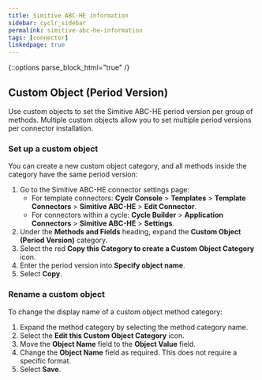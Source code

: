```yaml
---
title: Simitive ABC-HE information
sidebar: cyclr_sidebar
permalink: simitive-abc-he-information
tags: [connector]
linkedpage: true
---
```

{::options parse_block_html="true" /}
<section class="card">

## Custom Object (Period Version)

Use custom objects to set the Simitive ABC-HE period version per group of methods. Multiple custom objects allow you to set multiple period versions per connector installation.

### Set up a custom object

You can create a new custom object category, and all methods inside the category have the same period version:

1. Go to the Simitive ABC-HE connector settings page:
    - For template connectors: **Cyclr Console** > **Templates** > **Template Connectors** > **Simitive ABC-HE** > **Edit Connector**.
    - For connectors within a cycle: **Cycle Builder** > **Application Connectors** > **Simitive ABC-HE** > **Settings**.
2. Under the **Methods and Fields** heading, expand the **Custom Object (Period Version)** category.
3. Select the red **Copy this Category to create a Custom Object Category** icon.
4. Enter the period version into **Specify object name**.
5. Select **Copy**.

### Rename a custom object

To change the display name of a custom object method category:

1. Expand the method category by selecting the method category name.
2. Select the **Edit this Custom Object Category** icon.
3. Move the **Object Name** field to the **Object Value** field.
4. Change the **Object Name** field as required. This does not require a specific format.
5. Select **Save**.

</section>
